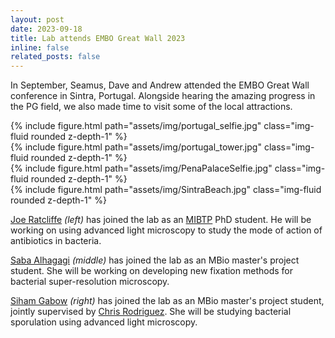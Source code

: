 ```yaml
---
layout: post
date: 2023-09-18
title: Lab attends EMBO Great Wall 2023
inline: false
related_posts: false
---
```


In September, Seamus, Dave and Andrew attended the EMBO Great Wall conference in Sintra, Portugal. Alongside hearing the amazing progress in the PG field, we also made time to visit some of the local attractions.

<div class="row mt-3">
    <div class="col-sm mt-3 mt-md-0">
        {% include figure.html path="assets/img/portugal_selfie.jpg" class="img-fluid rounded z-depth-1" %}
    </div>
    <div class="col-sm mt-3 mt-md-0">
        {% include figure.html path="assets/img/portugal_tower.jpg" class="img-fluid rounded z-depth-1" %}
    </div>
    <div class="col-sm mt-3 mt-md-0">
        {% include figure.html path="assets/img/PenaPalaceSelfie.jpg" class="img-fluid rounded z-depth-1" %}
    </div>
    <div class="col-sm mt-3 mt-md-0">
        {% include figure.html path="assets/img/SintraBeach.jpg" class="img-fluid rounded z-depth-1" %}
    </div>
</div>

[Joe Ratcliffe](/projects/ratcliffe_joe/) *(left)* has joined the lab as an [MIBTP](https://warwick.ac.uk/fac/cross_fac/mibtp/) PhD student. He will be working on using advanced light microscopy to study the mode of action of antibiotics in bacteria.

[Saba Alhagagi](/projects/alhagagi_saba/) *(middle)* has joined the lab as an MBio master's project student. She will be working on developing new fixation methods for bacterial super-resolution microscopy.

[Siham Gabow](/projects/gabow_siham/) *(right)* has joined the lab as an MBio master's project student, jointly supervised by [Chris Rodriguez](https://warwick.ac.uk/fac/sci/lifesci/people/crodrigues/). She will be studying bacterial sporulation using advanced light microscopy.
